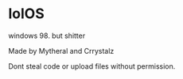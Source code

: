 # lolOS
windows 98. but shitter


Made by Mytheral and Crrystalz

Dont steal code or upload files without permission. 